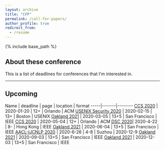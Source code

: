 ```yaml
---
layout: archive
title: "CFP"
permalink: /call-for-papers/
author_profile: true
redirect_from:
  - /resume
---
```


{% include base_path %}

## About these conference

This is a list of deadlines for conferences that I'm interested in.

---

## Upcoming

Name | deadline | page | location | format
-----|-------|--------
[CCS 2020](https://www.sigsac.org/ccs/CCS2020/) | 2020-01-20  | 12+ | Orlando | ACM
[USENIX Security 2020](https://www.usenix.org/conference/usenixsecurity20) | 2020-02-15 | 13+ | Boston | USENIX
[Oakland 2021](https://www.ieee-security.org/TC/SP2021/) | 2020-03-05 | 13+5 | San Francisco | IEEE
[CCS 2020](https://www.sigsac.org/ccs/CCS2020/) | 2020-05-04  | 12+ | Orlando | ACM
[DSC 2020](https://www4.comp.polyu.edu.hk/~icdsc2020/CFP.html)| 2020-4-22 | 8- | Hong Kong | IEEE
[Oakland 2021](https://www.ieee-security.org/TC/SP2021/) | 2020-06-04 | 13+5 | San Francisco | IEEE
[AACL-IJCNLP 2020](http://aacl2020.org/) | 2020-6-26 | 4-8 | Suzhou | 2020-12-9
[Oakland 2021](https://www.ieee-security.org/TC/SP2021/) | 2020-09-03 | 13+5 | San Francisco | IEEE
[Oakland 2021](https://www.ieee-security.org/TC/SP2021/) | 2020-12-03 | 13+5 | San Francisco | IEEE
